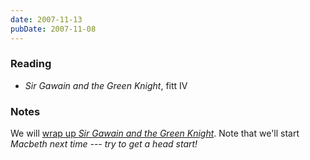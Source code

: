 ```yaml
---
date: 2007-11-13
pubDate: 2007-11-08
---
```


### Reading

* <cite>Sir Gawain and the Green Knight</cite>, fitt IV

### Notes

We will [wrap up <cite>Sir Gawain and the Green Knight</cite>](/notes/sggk-thoughts). Note that we'll start <cite>Macbeth<cite> next time --- try to get a head start!
